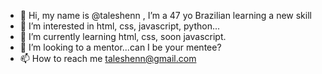 - 👋 Hi, my name is @taleshenn , I’m a 47 yo Brazilian learning a new skill 
- 👀 I’m interested in html, css, javascript, python...
- 🌱 I’m currently learning html, css, soon javascript.
- 💞️ I’m looking to a mentor...can I be your mentee?
- 📫 How to reach me taleshenn@gmail.com

<!---
taleshenn/taleshenn is a ✨ special ✨ repository because its `README.md` (this file) appears on your GitHub profile.
You can click the Preview link to take a look at your changes.
--->
